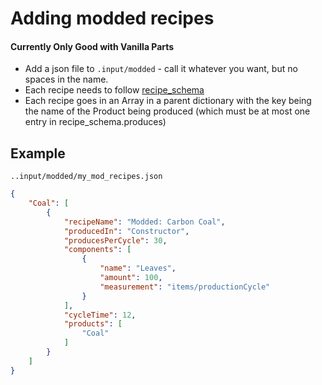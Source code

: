 # Adding modded recipes
#### Currently Only Good with Vanilla Parts

* Add a json file to `.input/modded` - call it whatever you want, but no spaces in the name.
* Each recipe needs to follow [recipe_schema](recipe_schema.json)
* Each recipe goes in an Array in a parent dictionary with the key being the name of the Product being produced (which must be at most one entry in recipe_schema.produces)

## Example

`..input/modded/my_mod_recipes.json`

```json
{
    "Coal": [
        {
            "recipeName": "Modded: Carbon Coal",
            "producedIn": "Constructor",
            "producesPerCycle": 30,
            "components": [
                {
                    "name": "Leaves",
                    "amount": 100,
                    "measurement": "items/productionCycle"
                }
            ],
            "cycleTime": 12,
            "products": [
                "Coal"
            ]
        }
    ]
}
```
